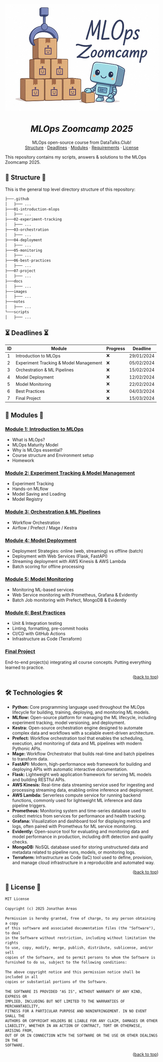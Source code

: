 <a name="readme-top"></a>
<br />
<div align="center">
  <a href="#">
   <!-- Replace this logo for a custom official logo -->
    <img src="./images/current-banner-mlops-zoomcamp.jpg" alt="MLOps ZoomCamp" width="600" height="350">
  </a>

<h1 align = "center">
<b><i>MLOps Zoomcamp 2025</i></b>
</h1>
    <!-- Add/Remove categories depending on your project -->
  <p align="center">
    MLOps open-source course from DataTalks.Club!
    <br />
    <!-- IMPORTANT NOTE: If you want to append emojis you'll need to add the '-' sign before and after the header, as shown below:  -->
    <a href="#-structure-">Structure</a>
    ·
    <a href="#-deadlines-">Deadlines</a>
    ·
    <a href="#-modules-">Modules</a>
    ·
    <a href="#-requirements-">Requirements</a>
    ·
    <a href="#-license-">License</a>
  </p>
</div>

This repository contains my scripts, answers & solutions to the MLOps Zoomcamp 2025.

## 📁 Structure 📁

This is the general top level directory structure of this repository:

```txt
├───.github
│   ├─── ...
├───01-introduction-mlops
│   ├─── ...
├───02-experiment-tracking
│   ├─── ...
├───03-orchestration
│   ├─── ...
├───04-deployment
│   ├─── ...
├───05-monitoring
│   ├─── ...
├───06-best-practices
│   ├─── ...
├───07-project
│   ├─── ...
├───docs
│   ├─── ...
├───images
│   ├─── ...
├───notes
│   ├─── ...
└───scripts
│   ├─── ...
```

## ⏳ Deadlines ⏳

| ID | Module                                 | Progress | Deadline   | 
|----|----------------------------------------|----------|------------|
| 1  | Introduction to MLOps                  | :x:      | 29/01/2024 |
| 2  | Experiment Tracking & Model Management | :x:      | 05/02/2024 |
| 3  | Orchestration & ML Pipelines           | :x:      | 15/02/2024 |
| 4  | Model Deployment                       | :x:      | 12/02/2024 |
| 5  | Model Monitoring                       | :x:      | 22/02/2024 |
| 6  | Best Practices                         | :x:      | 04/03/2024 |
| 7  | Final Project                          | :x:      | 15/03/2024 |

## 🚀 Modules 🚀

### [Module 1: Introduction to MLOps](01-introduction-mlops)

* What is MLOps?
* MLOps Maturity Model
* Why is MLOps essential?
* Course structure and Environment setup
* Homework

### [Module 2: Experiment Tracking & Model Management](02-experiment-tracking)

* Experiment Tracking
* Hands-on MLflow
* Model Saving and Loading
* Model Registry

### [Module 3: Orchestration & ML Pipelines](03-orchestration)

* Workflow Orchestration
* Airflow / Prefect / Mage / Kestra

### [Module 4: Model Deployment](04-deployment)

* Deployment Strategies: online (web, streaming) vs offline (batch)
* Deployment with Web Services (Flask, FastAPI)
* Streaming deployment with AWS Kinesis & AWS Lambda
* Batch scoring for offline processing

### [Module 5: Model Monitoring](05-monitoring/)

* Monitoring ML-based services
* Web Service monitoring with Prometheus, Grafana & Evidently
* Batch Job monitoring with Prefect, MongoDB & Evidently

### [Module 6: Best Practices](06-best-practices/)

* Unit & Integration testing
* Linting, formatting, pre-commit hooks
* CI/CD with GitHub Actions
* Infrastructure as Code (Terraform)

### [Final Project](07-projects)

End-to-end project(s) integrating all course concepts. Putting everything learned to practice.

<p align="right">(<a href="#readme-top">back to top</a>)</p>

## 🛠️ Technologies 🛠️

- **Python:** Core programming language used throughout the MLOps lifecycle for building, training, deploying, and
  monitoring ML models.
- **MLflow:** Open-source platform for managing the ML lifecycle, including experiment tracking, model versioning, and
  deployment.
- **Kestra:** Open-source orchestration engine designed to automate complex data and workflows with a scalable
  event-driven architecture.
- **Prefect:** Workflow orchestration tool that enables the scheduling, execution, and monitoring of data and ML
  pipelines with modern Pythonic APIs.
- **Mage:** Workflow Orchestrator that builds real-time and batch pipelines to transform data.
- **FastAPI:** Modern, high-performance web framework for building and deploying APIs with automatic
  interactive documentation.
- **Flask:** Lightweight web application framework for serving ML models and building RESTful APIs.
- **AWS Kinesis:** Real-time data streaming service used for ingesting and processing streaming data, enabling online
  inference and deployment.
- **AWS Lambda:** Serverless compute service for running backend functions, commonly used for lightweight ML inference
  and data pipeline triggers.
- **Prometheus:** Monitoring system and time-series database used to collect metrics from services for performance and
  health tracking.
- **Grafana:** Visualization and dashboard tool for displaying metrics and logs, often paired with Prometheus for ML
  service monitoring.
- **Evidently:** Open-source tool for evaluating and monitoring data and model performance in production, including
  drift detection and quality checks.
- **MongoDB:** NoSQL database used for storing unstructured data and metadata related to pipeline runs, models, or
  monitoring logs.
- **Terraform:** Infrastructure as Code (IaC) tool used to define, provision, and manage cloud infrastructure in a
  reproducible and automated way.

<p align="right">(<a href="#readme-top">back to top</a>)</p>

## 📜 License 📜

```
MIT License

Copyright (c) 2025 Jonathan Areas

Permission is hereby granted, free of charge, to any person obtaining a copy
of this software and associated documentation files (the "Software"), to deal
in the Software without restriction, including without limitation the rights
to use, copy, modify, merge, publish, distribute, sublicense, and/or sell
copies of the Software, and to permit persons to whom the Software is
furnished to do so, subject to the following conditions:

The above copyright notice and this permission notice shall be included in all
copies or substantial portions of the Software.

THE SOFTWARE IS PROVIDED "AS IS", WITHOUT WARRANTY OF ANY KIND, EXPRESS OR
IMPLIED, INCLUDING BUT NOT LIMITED TO THE WARRANTIES OF MERCHANTABILITY,
FITNESS FOR A PARTICULAR PURPOSE AND NONINFRINGEMENT. IN NO EVENT SHALL THE
AUTHORS OR COPYRIGHT HOLDERS BE LIABLE FOR ANY CLAIM, DAMAGES OR OTHER
LIABILITY, WHETHER IN AN ACTION OF CONTRACT, TORT OR OTHERWISE, ARISING FROM,
OUT OF OR IN CONNECTION WITH THE SOFTWARE OR THE USE OR OTHER DEALINGS IN THE
SOFTWARE.
```

<p align="right">(<a href="#readme-top">back to top</a>)</p>


<!-- This is a custom version of the Read-My-README template, by Jon Areas, 
found at: https://github.com/jxareas/read-my-readme -->

